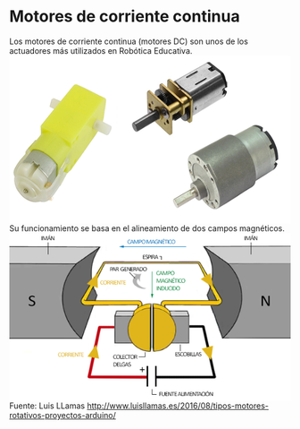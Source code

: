 # Motores de corriente continua
Los motores de corriente continua (motores DC) son unos de los actuadores más utilizados en Robótica Educativa. 
<a href="" target="_blank"><img width="600" height="300" border="0" align="center" src="img/motoresDC.png "/></a>
Su funcionamiento se basa en el alineamiento de dos campos magnéticos. 
<a href="" target="_blank"><img width="600" height="300" border="0" align="center" src="img/circuitoMotorDC.png "/></a>
Fuente: Luis LLamas
http://www.luisllamas.es/2016/08/tipos-motores-rotativos-proyectos-arduino/

